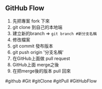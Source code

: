 ## GitHub Flow
1. 先把專案 fork 下來
2. git clone 到自己的本地端
3. 建立新的branch  => `git branch #新分支名稱`
4. 修改檔案
5. git commit 發布版本
6. git push origin '分支名稱'
7. 在GitHub上面做 pull request
8. GitHub上面 merge之後
9. 在把merge後的版本 pull 回來

#github
#Git
#gitClone
#gitPull 
#GitHubFlow